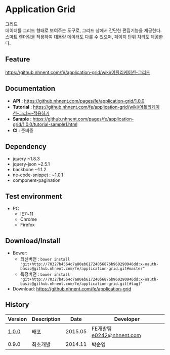 Application Grid
===============
그리드<br>
데이터를 그리드 형태로 보여주는 도구로, 그리드 상에서 간단한 편집기능을 제공한다.<br>
스마트 렌더링을 적용하여 대용량 데이터도 다룰 수 있으며, 페이지 단위 처리도 제공한다.

## Feature
https://github.nhnent.com/fe/application-grid/wiki/어플리케이션-그리드

## Documentation
* **API** : https://github.nhnent.com/pages/fe/application-grid/1.0.0
* **Tutorial** : https://github.nhnent.com/fe/application-grid/wiki/어플리케이션-그리드-적용하기
* **Sample** : https://github.nhnent.com/pages/fe/application-grid/1.0.0/tutorial-sample1.html
* **CI** : 준비중

## Dependency
* jquery ~1.8.3
* jquery-json ~2.5.1
* backbone ~1.1.2
* ne-code-snippet : ~1.0.1
* component-pagination

## Test environment
* PC
	* IE7~11
	* Chrome
	* Firefox


## Download/Install
* Bower:
   * 최신버전 : `bower install "git+http://70327b4564c7a80eb61724056876b960290946dd:x-oauth-basic@github.nhnent.com/fe/application-grid.git#master"`
   * 특정버전 : `bower install "git+http://70327b4564c7a80eb61724056876b960290946dd:x-oauth-basic@github.nhnent.com/fe/application-grid.git[#tag]"`
* Download: https://github.nhnent.com/fe/application-grid

## History
| Version | Description | Date | Developer |
| ---- | ---- | ---- | ---- |
| <a href="https://github.nhnent.com/pages/fe/application-grid/1.0.0">1.0.0</a> | 배포 | 2015.05 | FE개발팀 <e0242@nhnent.com> |
| 0.9.0 | 최초개발 | 2014.11 | 박순영 |
